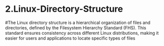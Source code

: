 ﻿# 2.Linux-Directory-Structure

#The Linux directory structure is a hierarchical organization of files and directories, defined by the Filesystem Hierarchy Standard (FHS). This standard ensures consistency across different Linux distributions, making it easier for users and applications to locate specific types of files

